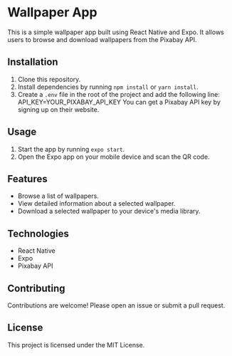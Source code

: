 # Wallpaper App

This is a simple wallpaper app built using React Native and Expo. It allows users to browse and download wallpapers from the Pixabay API.

## Installation

1. Clone this repository.
2. Install dependencies by running `npm install` or `yarn install`.
3. Create a `.env` file in the root of the project and add the following line:
API_KEY=YOUR_PIXABAY_API_KEY
You can get a Pixabay API key by signing up on their website.

## Usage

1. Start the app by running `expo start`.
2. Open the Expo app on your mobile device and scan the QR code.

## Features

- Browse a list of wallpapers.
- View detailed information about a selected wallpaper.
- Download a selected wallpaper to your device's media library.

## Technologies

- React Native
- Expo
- Pixabay API

## Contributing

Contributions are welcome! Please open an issue or submit a pull request.

## License

This project is licensed under the MIT License.
